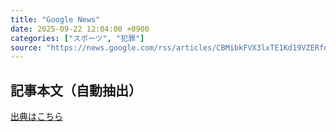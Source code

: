 ```yaml
---
title: "Google News"
date: 2025-09-22 12:04:00 +0900
categories: ["スポーツ", "犯罪"]
source: "https://news.google.com/rss/articles/CBMibkFVX3lxTE1Kd19VZERfdml2dk1sUzJzMkF1dkJMZUlNZDBvdTNLQXZxSEI5dUVFMTdiRFBVem5ESmEyR2xWSWRvNUtLQzRWZmh2clJ6RDczcVROZ2Vkd1dSeGtTMUNQUWZmUXJkN2tOWG5FTUlR?oc=5"
---
```


## 記事本文（自動抽出）
<body class="y0K44d EA71Tc" id="readabilityBody"></body>

[出典はこちら](https://news.google.com/rss/articles/CBMibkFVX3lxTE1Kd19VZERfdml2dk1sUzJzMkF1dkJMZUlNZDBvdTNLQXZxSEI5dUVFMTdiRFBVem5ESmEyR2xWSWRvNUtLQzRWZmh2clJ6RDczcVROZ2Vkd1dSeGtTMUNQUWZmUXJkN2tOWG5FTUlR?oc=5)
